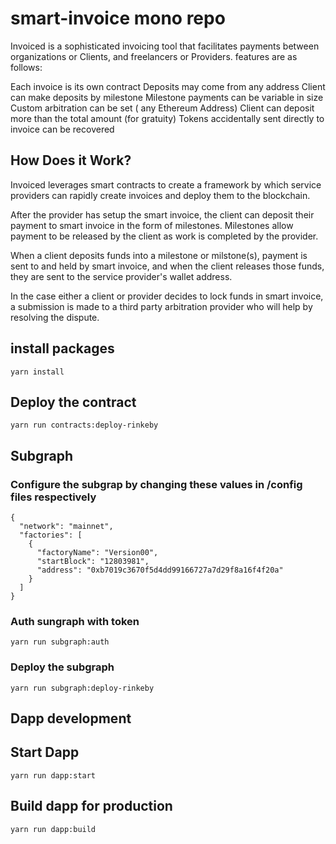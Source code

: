 # smart-invoice mono repo


Invoiced is a sophisticated invoicing tool that facilitates payments between organizations or Clients, and freelancers or Providers. features are as follows:

Each invoice is its own contract
Deposits may come from any address
Client can make deposits by milestone
Milestone payments can be variable in size
Custom arbitration can be set ( any Ethereum Address)
Client can deposit more than the total amount (for gratuity)
Tokens accidentally sent directly to invoice can be recovered

## How Does it Work?
Invoiced leverages smart contracts  to create a framework by which service providers can rapidly create invoices and deploy them to the blockchain.

After the provider has setup the smart invoice, the client can deposit their payment to smart invoice in the form of milestones. Milestones allow payment to be released by the client as work is completed by the provider.

When a client deposits funds into a milestone or milstone(s), payment is sent to and held by smart invoice, and when the client releases those funds, they are sent to the service provider's wallet address.

In the case either a client or provider decides to lock funds in smart invoice, a submission is made to a third party arbitration provider who will help by resolving the dispute.


## install packages

```
yarn install 
```


## Deploy the contract

```
yarn run contracts:deploy-rinkeby

```

## Subgraph

### Configure the subgrap by changing these values in /config files respectively 

```
{
  "network": "mainnet",
  "factories": [
    {
      "factoryName": "Version00",
      "startBlock": "12803981",
      "address": "0xb7019c3670f5d4dd99166727a7d29f8a16f4f20a"
    }
  ]
}
```



### Auth sungraph with token

```
yarn run subgraph:auth
```

### Deploy the subgraph 

```
yarn run subgraph:deploy-rinkeby
```


## Dapp development 

## Start Dapp

```
yarn run dapp:start
```

## Build dapp for production 

```
yarn run dapp:build
```

##
